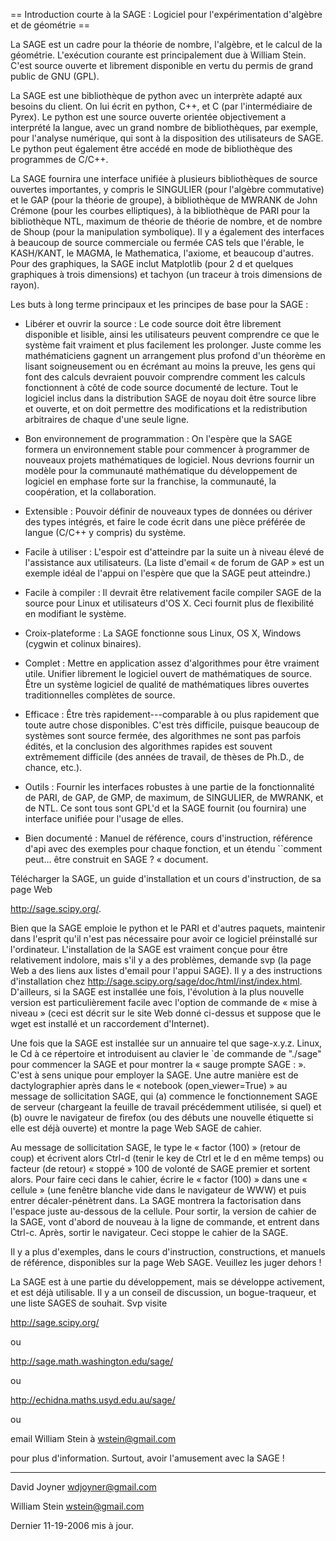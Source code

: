 == Introduction courte à la SAGE : Logiciel pour l'expérimentation d'algèbre et de géométrie ==

La SAGE est un cadre pour la théorie de nombre, l'algèbre, et le calcul de la géométrie. L'exécution courante est principalement due à William Stein. C'est source ouverte et librement disponible en vertu du permis de grand public de GNU (GPL). 

La SAGE est une bibliothèque de python avec un interprète adapté aux besoins du client. On lui écrit en python, C++, et C (par l'intermédiaire de Pyrex). Le python est une source ouverte orientée objectivement a interprété la langue, avec un grand nombre de bibliothèques, par exemple, pour l'analyse numérique, qui sont à la disposition des utilisateurs de SAGE. Le python peut également être accédé en mode de bibliothèque des programmes de C/C++. 

La SAGE fournira une interface unifiée à plusieurs bibliothèques de source ouvertes importantes, y compris le SINGULIER (pour l'algèbre commutative) et le GAP (pour la théorie de groupe), à bibliothèque de MWRANK de John Crémone (pour les courbes elliptiques), à la bibliothèque de PARI pour la bibliothèque NTL, maximum de théorie de théorie de nombre, et de nombre de Shoup (pour la manipulation symbolique). Il y a également des interfaces à beaucoup de source commerciale ou fermée CAS tels que l'érable, le KASH/KANT, le MAGMA, le Mathematica, l'axiome, et beaucoup d'autres. Pour des graphiques, la SAGE inclut Matplotlib (pour 2 d et quelques graphiques à trois dimensions) et tachyon (un traceur à trois dimensions de rayon). 

Les buts à long terme principaux et les principes de base pour la SAGE :

 * Libérer et ouvrir la source : Le code source doit être librement disponible et lisible, ainsi les utilisateurs peuvent comprendre ce que le système fait vraiment et plus facilement les prolonger. Juste comme les mathématiciens gagnent un arrangement plus profond d'un théorème en lisant soigneusement ou en écrémant au moins la preuve, les gens qui font des calculs devraient pouvoir comprendre comment les calculs fonctionnent à côté de code source documenté de lecture. Tout le logiciel inclus dans la distribution SAGE de noyau doit être source libre et ouverte, et on doit permettre des modifications et la redistribution arbitraires de chaque d'une seule ligne.

 * Bon environnement de programmation : On l'espère que la SAGE formera un environnement stable pour commencer à programmer de nouveaux projets mathématiques de logiciel. Nous devrions fournir un modèle pour la communauté mathématique du développement de logiciel en emphase forte sur la franchise, la communauté, la coopération, et la collaboration.

 * Extensible : Pouvoir définir de nouveaux types de données ou dériver des types intégrés, et faire le code écrit dans une pièce préférée de langue (C/C++ y compris) du système.

 * Facile à utiliser : L'espoir est d'atteindre par la suite un à niveau élevé de l'assistance aux utilisateurs. (La liste d'email « de forum de GAP » est un exemple idéal de l'appui on l'espère que que la SAGE peut atteindre.)
 
 * Facile à compiler : Il devrait être relativement facile compiler SAGE de la source pour Linux et utilisateurs d'OS X. Ceci fournit plus de flexibilité en modifiant le système.

 * Croix-plateforme : La SAGE fonctionne sous Linux, OS X, Windows (cygwin et colinux binaires).

 * Complet : Mettre en application assez d'algorithmes pour être vraiment utile. Unifier librement le logiciel ouvert de mathématiques de source. Être un système logiciel de qualité de mathématiques libres ouvertes traditionnelles complètes de source.

 * Efficace : Être très rapidement---comparable à ou plus rapidement que toute autre chose disponibles. C'est très difficile, puisque beaucoup de systèmes sont source fermée, des algorithmes ne sont pas parfois édités, et la conclusion des algorithmes rapides est souvent extrêmement difficile (des années de travail, de thèses de Ph.D., de chance, etc.).

 * Outils : Fournir les interfaces robustes à une partie de la fonctionnalité de PARI, de GAP, de GMP, de maximum, de SINGULIER, de MWRANK, et de NTL. Ce sont tous sont GPL'd et la SAGE fournit (ou fournira) une interface unifiée pour l'usage de elles.

 * Bien documenté : Manuel de référence, cours d'instruction, référence d'api avec des exemples pour chaque fonction, et un étendu ``comment peut… être construit en SAGE ? « document.

Télécharger la SAGE, un guide d'installation et un cours d'instruction, de sa page Web 

http://sage.scipy.org/. 

Bien que la SAGE emploie le python et le PARI et d'autres paquets, maintenir dans l'esprit qu'il n'est pas nécessaire pour avoir ce logiciel préinstallé sur l'ordinateur. L'installation de la SAGE est vraiment conçue pour être relativement indolore, mais s'il y a des problèmes, demande svp (la page Web a des liens aux listes d'email pour l'appui SAGE). Il y a des instructions d'installation chez http://sage.scipy.org/sage/doc/html/inst/index.html. D'ailleurs, si la SAGE est installée une fois, l'évolution à la plus nouvelle version est particulièrement facile avec l'option de commande de « mise à niveau » (ceci est décrit sur le site Web donné ci-dessus et suppose que le wget est installé et un raccordement d'Internet). 

Une fois que la SAGE est installée sur un annuaire tel que sage-x.y.z. Linux, le Cd à ce répertoire et introduisent au clavier le `de commande de "./sage" pour commencer la SAGE et pour montrer la « sauge prompte SAGE :  ». C'est à sens unique pour employer la SAGE. Une autre manière est de dactylographier après dans le « notebook (open_viewer=True) » au message de sollicitation SAGE, qui 
(a) commence le fonctionnement SAGE de serveur (chargeant la feuille de travail précédemment utilisée, si quel) et 
(b) ouvre le navigateur de firefox (ou des débuts une nouvelle étiquette si elle est déjà ouverte) et montre la page Web SAGE de cahier. 

Au message de sollicitation SAGE, le type le « factor (100) » (retour de coup) et écrivent alors Ctrl-d (tenir le key de Ctrl et le d en même temps) ou facteur (de retour) « stoppé » 100 de volonté de SAGE premier et sortent alors. Pour faire ceci dans le cahier, écrire le « factor (100) » dans une « cellule » (une fenêtre blanche vide dans le navigateur de WWW) et puis entrer décaler-pénètrent dans. La SAGE montrera la factorisation dans l'espace juste au-dessous de la cellule. Pour sortir, la version de cahier de la SAGE, vont d'abord de nouveau à la ligne de commande, et entrent dans Ctrl-c. Après, sortir le navigateur. Ceci stoppe le cahier de la SAGE. 

Il y a plus d'exemples, dans le cours d'instruction, constructions, et manuels de référence, disponibles sur la page Web SAGE. Veuillez les juger dehors ! 

La SAGE est à une partie du développement, mais se développe activement, et est déjà utilisable. Il y a un conseil de discussion, un bogue-traqueur, et une liste SAGES de souhait. Svp visite 

http://sage.scipy.org/ 

ou 

http://sage.math.washington.edu/sage/ 

ou 

http://echidna.maths.usyd.edu.au/sage/ 

ou 

email William Stein à wstein@gmail.com 

pour plus d'information. Surtout, avoir l'amusement avec la SAGE !

----

David Joyner
wdjoyner@gmail.com

William Stein
wstein@gmail.com

Dernier 11-19-2006 mis à jour.
